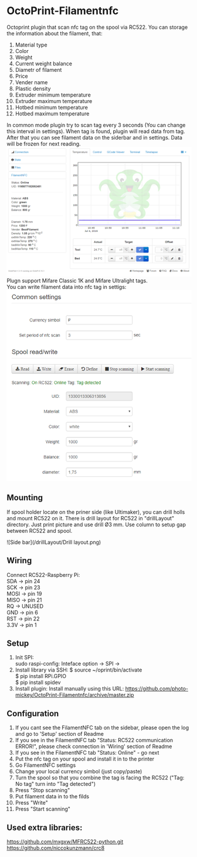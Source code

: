 # OctoPrint-Filamentnfc

Octoprint plugin that scan nfc tag on the spool via RC522. You can storage the information about the filament, that:

1. Material type    
2. Color    
3. Weight    
4. Current weight balance    
5. Diametr of filament    
6. Price    
7. Vender name    
8. Plastic density    
9. Extruder minimum temperature    
10. Extruder maximum temperature    
11. Hotbed minimum temperature    
12. Hotbed maximum temperature    

In common mode plugin try to scan tag every 3 seconds (You can change this interval in settings). When tag is found, plugin will read data from tag. After that you can see filament data on the siderbar and in settings. Data will be frozen for next reading.    
![Side bar](/screenshot/FirstScreen.png)
Plugn support Mifare Classic 1K and Mifare Ultralight tags.    
You can write filament data into nfc tag in settigs:
![Side bar](/screenshot/SettingsScreen.png)

## Mounting

If spool holder locate on the priner side (like Ultimaker), you can drill holls and mount RC522 on it. There is drill layout for RC522 in "drillLayout" directory. Just print picture and use drill Ø3 mm. Use column to setup gap between RC522 and spool.

![Side bar](/drillLayout/Drill layout.png)

## Wiring

Connect RC522-Raspberry Pi:    
SDA  -> pin 24    
SCK  -> pin 23    
MOSI -> pin 19    
MISO -> pin 21    
RQ   -> UNUSED    
GND  -> pin 6    
RST  -> pin 22    
3.3V -> pin 1    

## Setup

1. Init SPI:    
    sudo raspi-config:
    Inteface option -> SPI -> <Yes>
2. Install library via SSH:
    $ source ~/oprint/bin/activate    
    $ pip install RPi.GPIO    
    $ pip install spidev    
3. Install plugin:
    Install manually using this URL:
    https://github.com/photo-mickey/OctoPrint-Filamentnfc/archive/master.zip

## Configuration

1. If you cant see the FilamentNFC tab on the sidebar, please open the log and go to 'Setup' section of Readme    
2. If you see in the FilamentNFC tab "Status: RC522 communication ERROR!", please check connection in 'Wiring' section of Readme    
3. If you see in the FilamentNFC tab "Status: Online" - go next    
2. Put the nfc tag on your spool and install it in to the printer    
3. Go FilamentNFC settings    
4. Change your local currency simbol (just copy/paste)    
5. Turn the spool so that you combine the tag is facing the RC522 ("Tag: No tag" turn into "Tag detected")    
6. Press "Stop scanning"    
7. Put filament data in to the filds    
8. Press "Write"    
9. Press "Start scanning"    


## Used extra libraries: 

https://github.com/mxgxw/MFRC522-python.git    
https://github.com/niccokunzmann/crc8    
